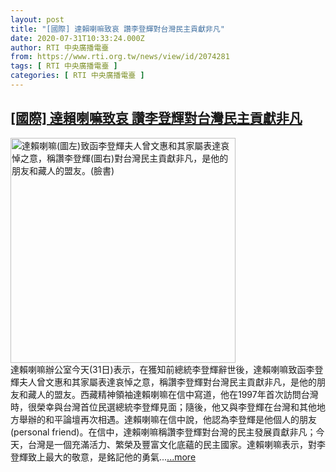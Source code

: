 ```yaml
---
layout: post
title: "[國際] 達賴喇嘛致哀 讚李登輝對台灣民主貢獻非凡"
date: 2020-07-31T10:33:24.000Z
author: RTI 中央廣播電臺
from: https://www.rti.org.tw/news/view/id/2074281
tags: [ RTI 中央廣播電臺 ]
categories: [ RTI 中央廣播電臺 ]
---
```

<!--1596191604000-->
[[國際] 達賴喇嘛致哀 讚李登輝對台灣民主貢獻非凡](https://www.rti.org.tw/news/view/id/2074281)
------

<div>
<img src="https://static.rti.org.tw/assets/thumbnails/2020/07/31/8e9a2a9e8f43ccff3d5cd984c54548a7.jpg" width="360" alt="達賴喇嘛(圖左)致函李登輝夫人曾文惠和其家屬表達哀悼之意，稱讚李登輝(圖右)對台灣民主貢獻非凡，是他的朋友和藏人的盟友。(臉書)" title="達賴喇嘛(圖左)致函李登輝夫人曾文惠和其家屬表達哀悼之意，稱讚李登輝(圖右)對台灣民主貢獻非凡，是他的朋友和藏人的盟友。(臉書)"><br>達賴喇嘛辦公室今天(31日)表示，在獲知前總統李登輝辭世後，達賴喇嘛致函李登輝夫人曾文惠和其家屬表達哀悼之意，稱讚李登輝對台灣民主貢獻非凡，是他的朋友和藏人的盟友。西藏精神領袖達賴喇嘛在信中寫道，他在1997年首次訪問台灣時，很榮幸與台灣首位民選總統李登輝見面；隨後，他又與李登輝在台灣和其他地方舉辦的和平論壇再次相遇。達賴喇嘛在信中說，他認為李登輝是他個人的朋友(personal friend)。在信中，達賴喇嘛稱讚李登輝對台灣的民主發展貢獻非凡；今天，台灣是一個充滿活力、繁榮及豐富文化底蘊的民主國家。達賴喇嘛表示，對李登輝致上最大的敬意，是銘記他的勇氣...<a target="_blank" href="https://www.rti.org.tw/news/view/id/2074281">...more</a>
</div>
